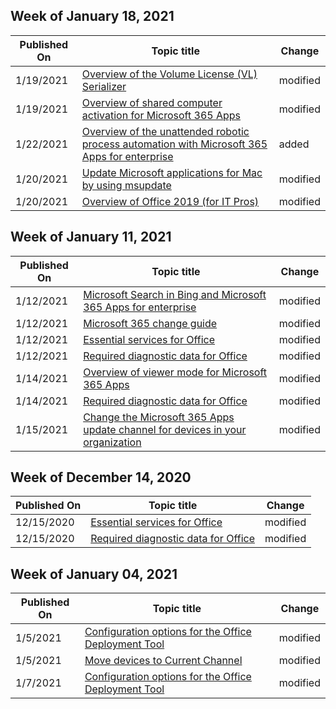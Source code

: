 <!-- This file is generated automatically each week. Changes made to this file will be overwritten.-->



## Week of January 18, 2021


| Published On |Topic title | Change |
|------|------------|--------|
| 1/19/2021 | [Overview of the Volume License (VL) Serializer](/DeployOffice/mac/volume-license-serializer) | modified |
| 1/19/2021 | [Overview of shared computer activation for Microsoft 365 Apps](/DeployOffice/overview-shared-computer-activation) | modified |
| 1/22/2021 | [Overview of the unattended robotic process automation with Microsoft 365 Apps for enterprise](/DeployOffice/overview-unattended) | added |
| 1/20/2021 | [Update Microsoft applications for Mac by using msupdate](/DeployOffice/mac/update-office-for-mac-using-msupdate) | modified |
| 1/20/2021 | [Overview of Office 2019 (for IT Pros)](/DeployOffice/office2019/overview) | modified |


## Week of January 11, 2021


| Published On |Topic title | Change |
|------|------------|--------|
| 1/12/2021 | [Microsoft Search in Bing and Microsoft 365 Apps for enterprise](/DeployOffice/microsoft-search-bing) | modified |
| 1/12/2021 | [Microsoft 365 change guide](/DeployOffice/fieldnotes/microsoft-365-change-guide) | modified |
| 1/12/2021 | [Essential services for Office](/DeployOffice/privacy/essential-services) | modified |
| 1/12/2021 | [Required diagnostic data for Office](/DeployOffice/privacy/required-diagnostic-data) | modified |
| 1/14/2021 | [Overview of viewer mode for Microsoft 365 Apps](/DeployOffice/overview-viewer-mode) | modified |
| 1/14/2021 | [Required diagnostic data for Office](/DeployOffice/privacy/required-diagnostic-data) | modified |
| 1/15/2021 | [Change the Microsoft 365 Apps update channel for devices in your organization](/DeployOffice/change-update-channels) | modified |


## Week of December 14, 2020


| Published On |Topic title | Change |
|------|------------|--------|
| 12/15/2020 | [Essential services for Office](/DeployOffice/privacy/essential-services) | modified |
| 12/15/2020 | [Required diagnostic data for Office](/DeployOffice/privacy/required-diagnostic-data) | modified |


## Week of January 04, 2021


| Published On |Topic title | Change |
|------|------------|--------|
| 1/5/2021 | [Configuration options for the Office Deployment Tool](/DeployOffice/office-deployment-tool-configuration-options) | modified |
| 1/5/2021 | [Move devices to Current Channel](/DeployOffice/other/move-devices-current-channel) | modified |
| 1/7/2021 | [Configuration options for the Office Deployment Tool](/DeployOffice/office-deployment-tool-configuration-options) | modified |
